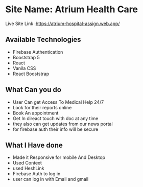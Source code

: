 # Site Name: Atrium Health Care

Live Site Link :https://atrium-hospital-assign.web.app/


## Available Technologies

- Firebase Authentication
- Booststrap 5
- React
- Vanila CSS
- React Booststrap

## What Can you do 

- User Can get Access To Medical Help 24/7
- Look for their reports online
- Book An appointment
- Get In direact touch with doc at any time
- they also can get updates from our news portal
- for firebase auth their info will be secure

## What I Have done

- Made it Responsive for mobile And Desktop
- Used Context 
- used HeshLink
- Firebase Auth to log in
- user can log in with Email and gmail



